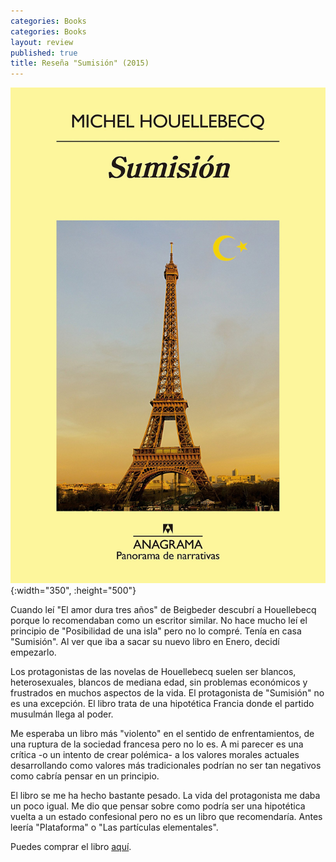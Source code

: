 ```yaml
---
categories: Books
categories: Books
layout: review
published: true
title: Reseña "Sumisión" (2015)
---
```


![](/assets/portada-sumision.jpg){:width="350", :height="500"}

Cuando leí "El amor dura tres años" de Beigbeder descubrí a Houellebecq porque lo recomendaban como un escritor similar. No hace mucho leí el principio de "Posibilidad de una isla" pero no lo compré. Tenía en casa "Sumisión". Al ver que iba a sacar su nuevo libro en Enero, decidí empezarlo.

Los protagonistas de las novelas de Houellebecq suelen ser blancos, heterosexuales, blancos de mediana edad, sin problemas económicos y frustrados en muchos aspectos de la vida. El protagonista de "Sumisión" no es una excepción. El libro trata de una hipotética Francia donde el partido musulmán llega al poder.

Me esperaba un libro más "violento" en el sentido de enfrentamientos, de una ruptura de la sociedad francesa pero no lo es. A mi parecer es una crítica -o un intento de crear polémica- a los valores morales actuales desarrollando como valores más tradicionales podrían no ser tan negativos como cabría pensar en un principio.

El libro se me ha hecho bastante pesado. La vida del protagonista me daba un poco igual. Me dio que pensar sobre como podría ser una hipotética vuelta a un estado confesional pero no es un libro que recomendaría. Antes leería "Plataforma" o "Las partículas elementales".

Puedes comprar el libro [aquí](https://www.amazon.es/dp/843397923X).
